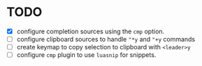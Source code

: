 # TODO
- [x] configure completion sources using the `cmp` option.
- [ ] configure clipboard sources to handle `"*y` and `"+y` commands
- [ ] create keymap to copy selection to clipboard with `<leader>y`
- [ ] configure `cmp` plugin to use `luasnip` for snippets.
